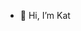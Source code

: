 - 👋 Hi, I’m Kat

<!---
Wil-Kat/kittykat9180 is a ✨ special ✨ repository because its `README.md` (this file) appears on your GitHub profile.
You can click the Preview link to take a look at your changes.
--->

